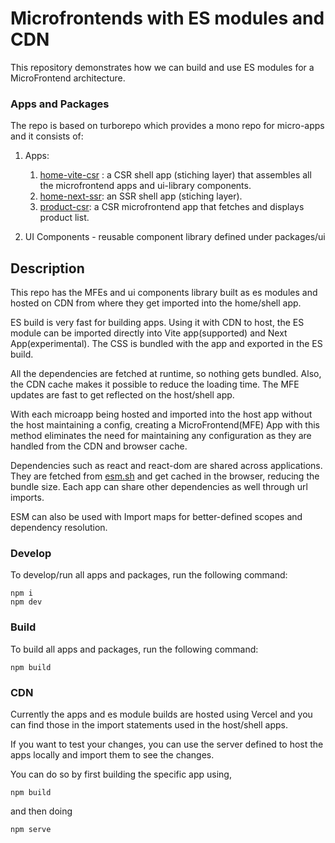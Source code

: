 # Microfrontends with ES modules and CDN

This repository demonstrates how we can build and use ES modules for a MicroFrontend architecture.

### Apps and Packages

The repo is based on turborepo which provides a mono repo for micro-apps and it consists of: 

1. Apps:
     1. [home-vite-csr](https://home-vite-csr.vercel.app/) : a CSR shell app (stiching layer) that assembles all the microfrontend apps and ui-library components.
     2. [home-next-ssr](https://home-next-ssr-apoorva-srivastav.vercel.app/): an SSR shell app (stiching layer).
     3. [product-csr](https://product-csr.vercel.app): a CSR microfrontend app that fetches and displays product list.
     
  
2. UI Components - reusable component library defined under packages/ui


## Description
This repo has the MFEs and ui components library built as es modules and hosted on CDN from where they get imported into the home/shell app.

ES build is very fast for building apps. Using it with CDN to host, the ES module can be imported directly into Vite app(supported) and Next App(experimental). The CSS is bundled with the app and exported in the ES build.

All the dependencies are fetched at runtime, so nothing gets bundled. Also, the CDN cache makes it possible to reduce the loading time. The MFE updates are fast to get reflected on the host/shell app.

With each microapp being hosted and imported into the host app without the host maintaining a config, creating a MicroFrontend(MFE) App with this method eliminates the need for maintaining any configuration as they are handled from the CDN and browser cache.

Dependencies such as react and react-dom are shared across applications. They are fetched from [esm.sh](https://esm.sh/) and get cached in the browser, reducing the bundle size. Each app can share other dependencies as well through url imports.

ESM can also be used with Import maps for better-defined scopes and dependency resolution. 

### Develop

To develop/run all apps and packages, run the following command:

```
npm i
npm dev
```

### Build

To build all apps and packages, run the following command:

```
npm build
```

### CDN

Currently the apps and es module builds are hosted using Vercel and you can find those in the import statements used in the host/shell apps.

If you want to test your changes, you can use the server defined to host the apps locally and import them to see the changes.

You can do so by first building the specific app using,

```
npm build
```

 and then doing 
 ```
 npm serve
 ```

